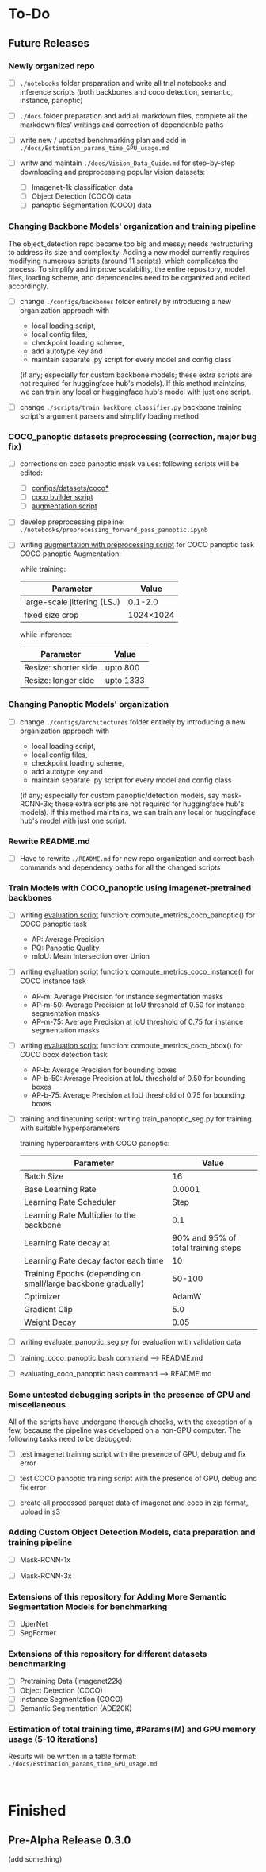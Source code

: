 # To-Do

## Future Releases

### Newly organized repo

- [ ] `./notebooks` folder preparation and write all trial notebooks and inference scripts (both backbones and coco detection, semantic, instance, panoptic)
- [ ] `./docs` folder preparation and add all markdown files, complete all the markdown files' writings and correction of dependenble paths
- [ ] write new / updated benchmarking plan and add in `./docs/Estimation_params_time_GPU_usage.md`

- [ ] writw and maintain `./docs/Vision_Data_Guide.md` for step-by-step downloading and preprocessing popular vision datasets:
    - [ ] Imagenet-1k classification data
    - [ ] Object Detection (COCO) data
    - [ ] panoptic Segmentation (COCO) data

### Changing Backbone Models' organization and training pipeline

The object_detection repo became too big and messy; needs restructuring to address its size and complexity. Adding a new model currently requires modifying numerous scripts (around 11 scripts), which complicates the process. To simplify and improve scalability, the entire repository, model files, loading scheme, and dependencies need to be organized and edited accordingly.

- [ ] change `./configs/backbones` folder entirely by introducing a new organization approach with 
    - local loading script, 
    - local config files, 
    - checkpoint loading scheme, 
    - add autotype key and 
    - maintain separate .py script for every model and config class 
    
    (if any; especially for custom backbone models; these extra scripts are not required for huggingface hub's models). If this method maintains, we can train any local or huggingface hub's model with just one script.

- [ ] change `./scripts/train_backbone_classifier.py` backbone training script's argument parsers and simplify loading method


### COCO_panoptic datasets preprocessing (correction, major bug fix)

- [ ] corrections on coco panoptic mask values: following scripts will be edited:
    - [ ] [configs/datasets/coco*](./configs/datasets/)
    - [ ] [coco builder script](./utils/coco_dataset_script.py)
    - [ ] [augmentation script](./utils/augmentations.py)

- [ ] develop preprocessing pipeline: `./notebooks/preprocessing_forward_pass_panoptic.ipynb`
- [ ] writing [augmentation with preprocessing script](./utils/augmentations.py) for COCO panoptic task
    COCO panoptic Augmentation:

    while training:

    | Parameter                     | Value     |
    |-------------------------------|-----------|
    | large-scale jittering (LSJ)   | 0.1-2.0   |
    | fixed size crop               | 1024×1024 |

    while inference:

    | Parameter                     | Value     |
    |-------------------------------|-----------|
    | Resize: shorter side          | upto 800  |
    | Resize: longer side           | upto 1333 |


### Changing Panoptic Models' organization

- [ ] change `./configs/architectures` folder entirely by introducing a new organization approach with 
    - local loading script, 
    - local config files, 
    - checkpoint loading scheme, 
    - add autotype key and 
    - maintain separate .py script for every model and config class 
    
    (if any; especially for custom panoptic/detection models, say mask-RCNN-3x; these extra scripts are not required for huggingface hub's models). If this method maintains, we can train any local or huggingface hub's model with just one script.


### Rewrite README.md

- [ ] Have to rewrite `./README.md` for new repo organization and correct bash commands and dependency paths for all the changed scripts

### Train Models with COCO_panoptic using imagenet-pretrained backbones

- [ ] writing [evaluation script](./utils/evaluation.py) function: compute_metrics_coco_panoptic() for COCO panoptic task

    - AP: Average Precision
    - PQ: Panoptic Quality
    - mIoU: Mean Intersection over Union

- [ ] writing [evaluation script](./utils/evaluation.py) function: compute_metrics_coco_instance() for COCO instance task

    - AP-m: Average Precision for instance segmentation masks
    - AP-m-50: Average Precision at IoU threshold of 0.50 for instance segmentation masks
    - AP-m-75: Average Precision at IoU threshold of 0.75 for instance segmentation masks

- [ ] writing [evaluation script](./utils/evaluation.py) function: compute_metrics_coco_bbox() for COCO bbox detection task

    - AP-b: Average Precision for bounding boxes
    - AP-b-50: Average Precision at IoU threshold of 0.50 for bounding boxes
    - AP-b-75: Average Precision at IoU threshold of 0.75 for bounding boxes


- [ ] training and finetuning script: writing train_panoptic_seg.py for training with suitable hyperparameters
    
    training hyperparamters with COCO panoptic:

    | Parameter                      | Value     |
    |-------------------------------|----------|
    | Batch Size                    | 16     |
    | Base Learning Rate            | 0.0001     |
    | Learning Rate Scheduler       | Step   |
    | Learning Rate Multiplier to the backbone       | 0.1   |
    | Learning Rate decay at      | 90% and 95% of total training steps   |
    | Learning Rate decay factor each time      | 10   |
    | Training Epochs (depending on small/large backbone gradually)              | 50-100      |
    | Optimizer                     | AdamW    |
    | Gradient Clip                 | 5.0      |
    | Weight Decay                  | 0.05     |


- [ ] writing evaluate_panoptic_seg.py for evaluation with validation data

- [ ] training_coco_panoptic bash command --> README.md
- [ ] evaluating_coco_panoptic bash command --> README.md


### Some untested debugging scripts in the presence of GPU and miscellaneous

All of the scripts have undergone thorough checks, with the exception of a few, because the pipeline was developed on a non-GPU computer. The following tasks need to be debugged:

- [ ] test imagenet training script with the presence of GPU, debug and fix error
- [ ] test COCO panoptic training script with the presence of GPU, debug and fix error
- [ ] create all processed parquet data of imagenet and coco in zip format, upload in s3


### Adding Custom Object Detection Models, data preparation and training pipeline

- [ ] Mask-RCNN-1x
- [ ] Mask-RCNN-3x


### Extensions of this repository for Adding More Semantic Segmentation Models for benchmarking

- [ ] UperNet
- [ ] SegFormer

### Extensions of this repository for different datasets benchmarking

- [ ] Pretraining Data (Imagenet22k)
- [ ] Object Detection (COCO)
- [ ] instance Segmentation (COCO)
- [ ] Semantic Segmentation (ADE20K)

### Estimation of total training time, #Params(M) and GPU memory usage (5-10 iterations)

Results will be written in a table format: `./docs/Estimation_params_time_GPU_usage.md`


<br>


# Finished

## Pre-Alpha Release 0.3.0

(add something)

<!-- ### DOCS Organization -->

